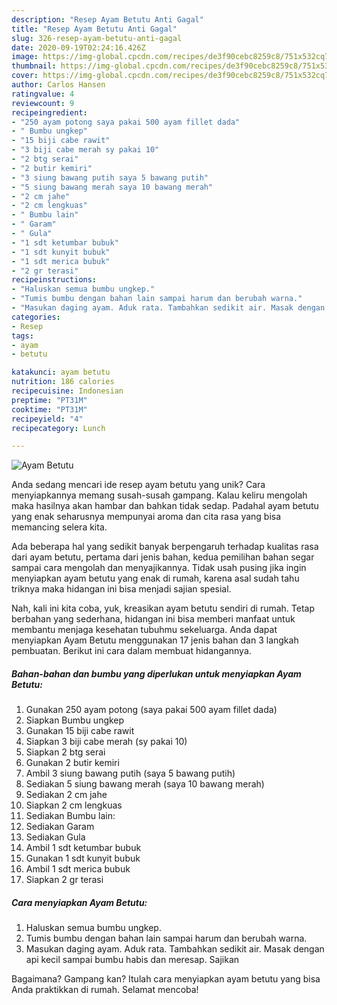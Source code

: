 ```yaml
---
description: "Resep Ayam Betutu Anti Gagal"
title: "Resep Ayam Betutu Anti Gagal"
slug: 326-resep-ayam-betutu-anti-gagal
date: 2020-09-19T02:24:16.426Z
image: https://img-global.cpcdn.com/recipes/de3f90cebc8259c8/751x532cq70/ayam-betutu-foto-resep-utama.jpg
thumbnail: https://img-global.cpcdn.com/recipes/de3f90cebc8259c8/751x532cq70/ayam-betutu-foto-resep-utama.jpg
cover: https://img-global.cpcdn.com/recipes/de3f90cebc8259c8/751x532cq70/ayam-betutu-foto-resep-utama.jpg
author: Carlos Hansen
ratingvalue: 4
reviewcount: 9
recipeingredient:
- "250 ayam potong saya pakai 500 ayam fillet dada"
- " Bumbu ungkep"
- "15 biji cabe rawit"
- "3 biji cabe merah sy pakai 10"
- "2 btg serai"
- "2 butir kemiri"
- "3 siung bawang putih saya 5 bawang putih"
- "5 siung bawang merah saya 10 bawang merah"
- "2 cm jahe"
- "2 cm lengkuas"
- " Bumbu lain"
- " Garam"
- " Gula"
- "1 sdt ketumbar bubuk"
- "1 sdt kunyit bubuk"
- "1 sdt merica bubuk"
- "2 gr terasi"
recipeinstructions:
- "Haluskan semua bumbu ungkep."
- "Tumis bumbu dengan bahan lain sampai harum dan berubah warna."
- "Masukan daging ayam. Aduk rata. Tambahkan sedikit air. Masak dengan api kecil sampai bumbu habis dan meresap. Sajikan"
categories:
- Resep
tags:
- ayam
- betutu

katakunci: ayam betutu 
nutrition: 186 calories
recipecuisine: Indonesian
preptime: "PT31M"
cooktime: "PT31M"
recipeyield: "4"
recipecategory: Lunch

---
```



![Ayam Betutu](https://img-global.cpcdn.com/recipes/de3f90cebc8259c8/751x532cq70/ayam-betutu-foto-resep-utama.jpg)

Anda sedang mencari ide resep ayam betutu yang unik? Cara menyiapkannya memang susah-susah gampang. Kalau keliru mengolah maka hasilnya akan hambar dan bahkan tidak sedap. Padahal ayam betutu yang enak seharusnya mempunyai aroma dan cita rasa yang bisa memancing selera kita.



Ada beberapa hal yang sedikit banyak berpengaruh terhadap kualitas rasa dari ayam betutu, pertama dari jenis bahan, kedua pemilihan bahan segar sampai cara mengolah dan menyajikannya. Tidak usah pusing jika ingin menyiapkan ayam betutu yang enak di rumah, karena asal sudah tahu triknya maka hidangan ini bisa menjadi sajian spesial.


Nah, kali ini kita coba, yuk, kreasikan ayam betutu sendiri di rumah. Tetap berbahan yang sederhana, hidangan ini bisa memberi manfaat untuk membantu menjaga kesehatan tubuhmu sekeluarga. Anda dapat menyiapkan Ayam Betutu menggunakan 17 jenis bahan dan 3 langkah pembuatan. Berikut ini cara dalam membuat hidangannya.

<!--inarticleads1-->

##### Bahan-bahan dan bumbu yang diperlukan untuk menyiapkan Ayam Betutu:

1. Gunakan 250 ayam potong (saya pakai 500 ayam fillet dada)
1. Siapkan  Bumbu ungkep
1. Gunakan 15 biji cabe rawit
1. Siapkan 3 biji cabe merah (sy pakai 10)
1. Siapkan 2 btg serai
1. Gunakan 2 butir kemiri
1. Ambil 3 siung bawang putih (saya 5 bawang putih)
1. Sediakan 5 siung bawang merah (saya 10 bawang merah)
1. Sediakan 2 cm jahe
1. Siapkan 2 cm lengkuas
1. Sediakan  Bumbu lain:
1. Sediakan  Garam
1. Sediakan  Gula
1. Ambil 1 sdt ketumbar bubuk
1. Gunakan 1 sdt kunyit bubuk
1. Ambil 1 sdt merica bubuk
1. Siapkan 2 gr terasi




<!--inarticleads2-->

##### Cara menyiapkan Ayam Betutu:

1. Haluskan semua bumbu ungkep.
1. Tumis bumbu dengan bahan lain sampai harum dan berubah warna.
1. Masukan daging ayam. Aduk rata. Tambahkan sedikit air. Masak dengan api kecil sampai bumbu habis dan meresap. Sajikan




Bagaimana? Gampang kan? Itulah cara menyiapkan ayam betutu yang bisa Anda praktikkan di rumah. Selamat mencoba!
